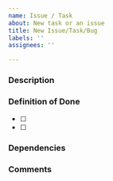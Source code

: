 ```yaml
---
name: Issue / Task
about: New task or an issue
title: New Issue/Task/Bug
labels: ''
assignees: ''

---
```


### Description


### Definition of Done

- [ ] 
- [ ] 


### Dependencies


### Comments
